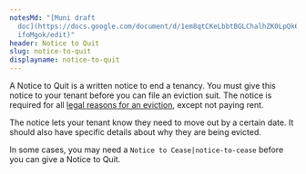 ```yaml
---
notesMd: "[Muni draft
  doc](https://docs.google.com/document/d/1em8qtCKeLbbtBGLChalhZK0LpQk6w4sS3YA2\
  ifoMgok/edit)"
header: Notice to Quit
slug: notice-to-quit
displayname: notice-to-quit
---
```

A Notice to Quit is a written notice to end a tenancy. You must give this notice to your tenant before you can file an eviction suit. The notice is required for all [legal reasons for an eviction](https://www.nj.gov/dca/divisions/codes/publications/pdf_lti/grnds_for_evicti_bulltin.pdf), except not paying rent. 

The notice lets your tenant know they need to move out by a certain date. It should also have specific details about why they are being evicted. 

In some cases, you may need a `Notice to Cease|notice-to-cease` before you can give a Notice to Quit.